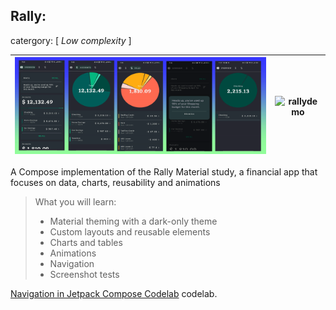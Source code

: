 ## Rally:

catergory: [ *Low complexity* ]

|  ![RallyBanner](./RallyScreenshots/RallyBanner.png)   | <img width="800px" alt="rallydemo" src =".\RallyScreenshots/RallyDemo.gif"/> |
|-----|------------------------------------------------------------------------------|


A Compose implementation of the Rally Material study, a financial app that focuses on data, charts,
reusability and animations
> What you will learn:
> * Material theming with a dark-only theme
> * Custom layouts and reusable elements
> * Charts and tables
> * Animations
> * Navigation
> * Screenshot tests





[Navigation in Jetpack Compose Codelab](https://developer.android.com/codelabs/jetpack-compose-navigation)
codelab.
